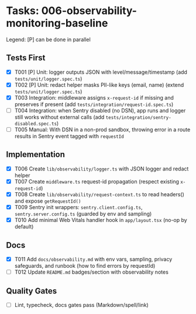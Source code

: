 # Tasks: 006-observability-monitoring-baseline

Legend: [P] can be done in parallel

## Tests First

- [x] T001 [P] Unit: logger outputs JSON with level/message/timestamp (add
      `tests/unit/logger.spec.ts`)
- [x] T002 [P] Unit: redact helper masks PII-like keys (email, name) (extend
      `tests/unit/logger.spec.ts`)
- [x] T003 Integration: middleware assigns `x-request-id` if missing and preserves if present (add
      `tests/integration/request-id.spec.ts`)
- [ ] T004 Integration: when Sentry disabled (no DSN), app runs and logger still works without
      external calls (add `tests/integration/sentry-disabled.spec.ts`)
- [ ] T005 Manual: With DSN in a non-prod sandbox, throwing error in a route results in Sentry event
      tagged with `requestId`

## Implementation

- [x] T006 Create `lib/observability/logger.ts` with JSON logger and redact helper
- [x] T007 Create `middleware.ts` request-id propagation (respect existing `x-request-id`)
- [x] T008 Create `lib/observability/request-context.ts` to read headers() and expose
      `getRequestId()`
- [x] T009 Sentry init wrappers: `sentry.client.config.ts`, `sentry.server.config.ts` (guarded by
      env and sampling)
- [x] T010 Add minimal Web Vitals handler hook in `app/layout.tsx` (no-op by default)

## Docs

- [x] T011 Add `docs/observability.md` with env vars, sampling, privacy safeguards, and runbook (how
      to find errors by requestId)
- [ ] T012 Update `README.md` badges/section with observability notes

## Quality Gates

- [ ] Lint, typecheck, docs gates pass (Markdown/spell/link)
